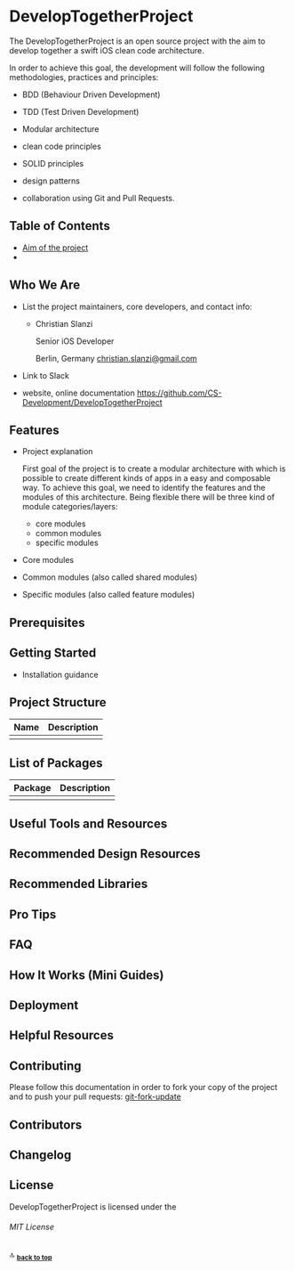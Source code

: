 # DevelopTogetherProject
The DevelopTogetherProject is an open source project with the aim to develop together a swift iOS clean code architecture. 

In order to achieve this goal, the development will follow the following methodologies, practices and principles:

- BDD (Behaviour Driven Development) 

- TDD (Test Driven Development)

- Modular architecture

- clean code principles

- SOLID principles

- design patterns

- collaboration using Git and Pull Requests.   

  

## Table of Contents

- [Aim of the project](Docs/Methodologies/000_Introduction.md)
- [](#)

## Who We Are

* List the project maintainers, core developers, and contact info:

  - Christian Slanzi

    Senior iOS Developer

    Berlin, Germany
    christian.slanzi@gmail.com

* Link to Slack

* website, online documentation
  https://github.com/CS-Development/DevelopTogetherProject 

## Features

* Project explanation

  First goal of the project is to create a modular architecture with which is possible to create different kinds of apps in a easy and composable way. To achieve this goal, we need to identify the features and the modules of this architecture. Being flexible there will be three kind of module categories/layers: 

  - core modules 
  - common modules 
  - specific modules

* Core modules

* Common modules (also called shared modules)

* Specific modules (also called feature modules)

## Prerequisites

## Getting Started

* Installation guidance

## Project Structure

| Name | Description |
| ---- | ----------- |
|      |             |

## List of Packages

| Package | Description |
| ------- | ----------- |
|         |             |

## Useful Tools and Resources

## Recommended Design Resources

## Recommended Libraries

## Pro Tips

## FAQ

## How It Works (Mini Guides)

## Deployment

## Helpful Resources

## Contributing

Please follow this documentation in order to fork your copy of the project and to push your pull requests:
[git-fork-update](Docs/git-fork-update/gistfile1.md)

## Contributors

## Changelog

## License  

DevelopTogetherProject is licensed under the

###### MIT License

:top: <sub>[**back to top**](#table-of-contents)</sub>

